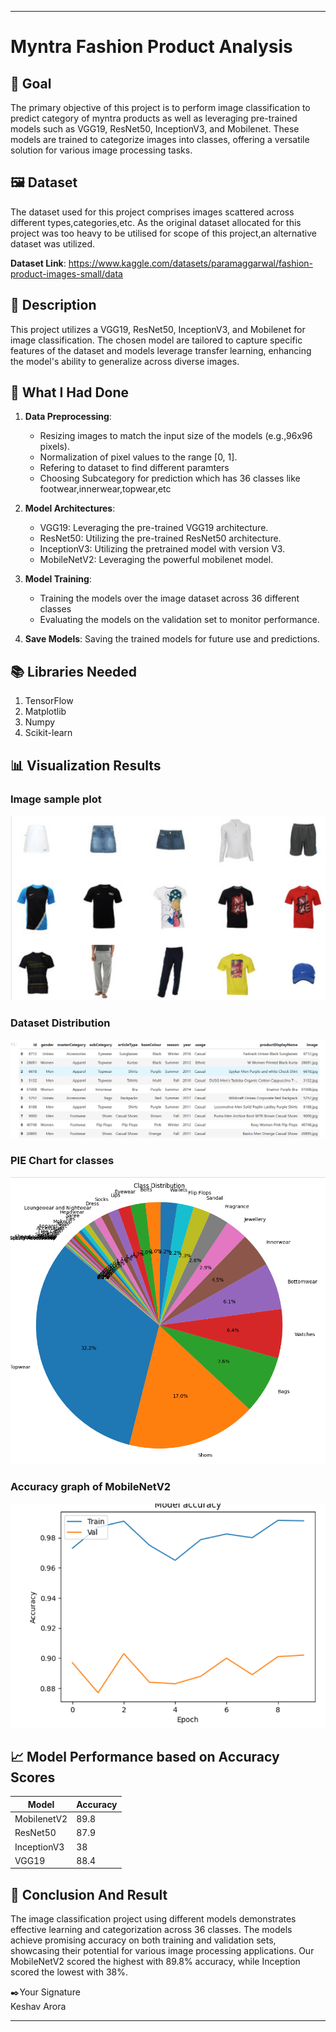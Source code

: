 
---

# Myntra Fashion Product Analysis

## 🎯 Goal

The primary objective of this project is to perform image classification to predict category of myntra products as well as leveraging pre-trained models such as VGG19, ResNet50, InceptionV3, and Mobilenet. These models are trained to categorize images into classes, offering a versatile solution for various image processing tasks.

## 🖼️ Dataset

The dataset used for this project comprises images scattered across different types,categories,etc. As the original dataset allocated for this project was too heavy to be utilised for scope of this project,an alternative dataset was utilized.

**Dataset Link**: 
https://www.kaggle.com/datasets/paramaggarwal/fashion-product-images-small/data

## 🧾 Description

This project utilizes a VGG19, ResNet50, InceptionV3, and Mobilenet for image classification. The chosen model are tailored to capture specific features of the dataset and models leverage transfer learning, enhancing the model's ability to generalize across diverse images.

## 🧮 What I Had Done

1. **Data Preprocessing**:
   - Resizing images to match the input size of the models (e.g.,96x96 pixels).
   - Normalization of pixel values to the range [0, 1].
   - Refering to dataset to find different paramters
   - Choosing Subcategory for prediction which has 36 classes like footwear,innerwear,topwear,etc

2. **Model Architectures**:
   - VGG19: Leveraging the pre-trained VGG19 architecture.
   - ResNet50: Utilizing the pre-trained ResNet50 architecture.
   - InceptionV3: Utilizing the pretrained model with version V3.
   - MobileNetV2: Leveraging the powerful mobilenet model.

3. **Model Training**:
   - Training the models over the image dataset across 36 different classes
   - Evaluating the models on the validation set to monitor performance.

4. **Save Models**:
   Saving the trained models for future use and predictions.

## 📚 Libraries Needed

1. TensorFlow
2. Matplotlib
3. Numpy
4. Scikit-learn 

## 📊 Visualization Results

### Image sample plot
![Image Distribution](Images/1.png)

### Dataset Distribution
![Prediction Example](Images/2.png)

### PIE Chart for classes
![Prediction Example](Images/3.png)

### Accuracy graph of MobileNetV2
![Prediction Example](Images/4.png)



## 📈 Model Performance based on Accuracy Scores

| Model           | Accuracy |
|-----------------|----------|
| MobilenetV2     | 89.8     |
| ResNet50        | 87.9     |
| InceptionV3     | 38       |
| VGG19           | 88.4     |

## 📢 Conclusion And Result

The image classification project using different models demonstrates effective learning and categorization across 36 classes. The models achieve promising accuracy on both training and validation sets, showcasing their potential for various image processing applications. Our MobileNetV2 scored the highest with 89.8% accuracy, while Inception scored the lowest with 38%.

✒️Your Signature  
  Keshav Arora

--- 

